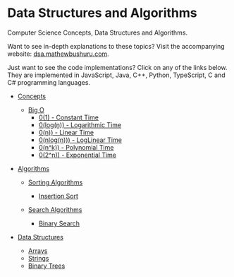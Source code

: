 # Data Structures and Algorithms

Computer Science Concepts, Data Structures and Algorithms.

Want to see in-depth explanations to these topics? Visit the accompanying website: [dsa.mathewbushuru.com](https://dsa.mathewbushuru.com).

Just want to see the code implementations? Click on any of the links below. They are implemented in JavaScript, Java, C++, Python, TypeScript, C and C# programming languages.

- [Concepts](./concepts)
  - [Big O](./concepts/big-o)
    - [0(1) - Constant Time](./concepts/big-o/constant-time-example/)
    - [0(log(n)) - Logarithmic Time](./concepts/big-o/logarithmic-time-example/)
    - [0(n)) - Linear Time](./concepts/big-o/linear-time-example/)
    - [0(nlog(n))) - LogLinear Time](./concepts/big-o/loglinear-time-example/)
    - [0(n^k)) - Polynomial Time](./concepts/big-o/polynomial-time-example/)
    - [0(2^n)) - Exponential Time](./concepts/big-o/exponential-time-example/)

- [Algorithms](./algorithms)
  - [Sorting Algorithms](./algorithms/sorting-algorithms)
    - [Insertion Sort](./algorithms/sorting-algorithms/insertion-sort)

  - [Search Algorithms](./algorithms/search-algorithms)
    - [Binary Search](./algorithms/search-algorithms/binary-search)

- [Data Structures](./data-structures)
  - [Arrays](./data-structures/arrays)
  - [Strings](./data-structures/strings)
  - [Binary Trees](./data-structures/binary-tree)

